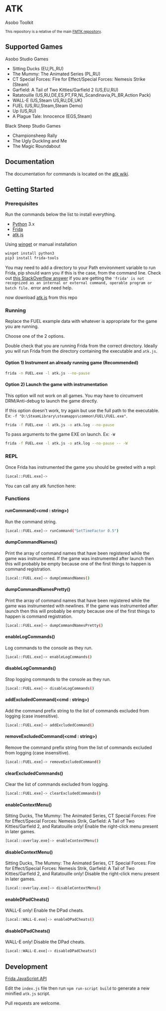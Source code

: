 # ATK

Asobo Toolkit

<sup>This repository is a relative of the main [FMTK repository](https://github.com/widberg/fmtk).</sup>

## Supported Games

Asobo Studio Games

* Sitting Ducks (EU,PL,RU)
* The Mummy: The Animated Series (PL,RU)
* CT Special Forces: Fire for Effect/Special Forces: Nemesis Strike (Steam)
* Garfield: A Tail of Two Kitties/Garfield 2 (US,EU,RU)
* Ratatouille (US,RU,DE,ES,PT,FR,NL,Scandinavia,PL,BR,Action Pack)
* WALL-E (US,Steam US,RU,DE,UK)
* FUEL (US,RU,Steam,Steam Demo)
* Up (US,RU)
* A Plague Tale: Innocence (EGS,Steam)

Black Sheep Studio Games

* Championsheep Rally
* The Ugly Duckling and Me
* The Magic Roundabout

## Documentation

The documentation for commands is located on the [atk wiki](https://github.com/widberg/atk/wiki).

## Getting Started

### Prerequisites

Run the commands below the list to install everything.

* [Python](https://www.python.org/) 3.x
* [Frida](https://github.com/frida/frida)
* [atk.js](https://raw.githubusercontent.com/widberg/atk/master/atk.js)

Using [winget](https://github.com/microsoft/winget-cli) or manual installation

```sh
winget install python3
pip3 install frida-tools
```

You may need to add a directory to your Path environment variable to run Frida, pip should warn you if this is the case, from the command line. Check out [this StackOverflow answer](https://stackoverflow.com/a/36160069/3997768) if you are getting the `'frida' is not recognized as an internal or external command, operable program or batch file.` error and need help.

now download [atk.js](https://raw.githubusercontent.com/widberg/atk/master/atk.js) from this repo

### Running

Replace the FUEL example data with whatever is appropriate for the game you are running.

Choose one of the 2 options.

Double check that you are running Frida from the correct directory. Ideally you will run Frida from the directory containing the executable and `atk.js`.

#### Option 1) Instrument an already running game (Recommended)

```sh
frida -n FUEL.exe -l atk.js --no-pause
```

#### Option 2) Launch the game with instrumentation

This option will not work on all games. You may have to circumvent DRM/Anti-debug to launch the game directly.

If this option doesn't work, try again but use the full path to the executable. Ex: `-f "D:\SteamLibrary\steamapps\common\FUEL\FUEL.exe"`.

```sh
frida -f FUEL.exe -l atk.js -o atk.log --no-pause
```

To pass arguments to the game EXE on launch. Ex: `-W`

```sh
frida -f FUEL.exe -l atk.js -o atk.log --no-pause -- -W
```

### REPL

Once Frida has instrumented the game you should be greeted with a repl:

```sh
[Local::FUEL.exe]->
```

You can call any atk function here:

### Functions

#### runCommand(\<cmd : string\>)

Run the command string.

```sh
[Local::FUEL.exe]-> runCommand("SetTimeFactor 0.5")
```

#### dumpCommandNames()

Print the array of command names that have been registered while the game was instrumented. If the game was instrumented after launch then this will probably be empty because one of the first things to happen is command registration.

```sh
[Local::FUEL.exe]-> dumpCommandNames()
```

#### dumpCommandNamesPretty()

Print the array of command names that have been registered while the game was instrumented with newlines. If the game was instrumented after launch then this will probably be empty because one of the first things to happen is command registration.

```sh
[Local::FUEL.exe]-> dumpCommandNamesPretty()
```


#### enableLogCommands()

Log commands to the console as they run.

```sh
[Local::FUEL.exe]-> enableLogCommands()
```

#### disableLogCommands()

Stop logging commands to the console as they run.

```sh
[Local::FUEL.exe]-> disableLogCommands()
```

#### addExcludedCommand(\<cmd : string\>)

Add the command prefix string to the list of commands excluded from logging (case insensitive).

```sh
[Local::FUEL.exe]-> addExcludedCommand()
```

#### removeExcludedCommand(\<cmd : string\>)

Remove the command prefix string from the list of commands excluded from logging (case insensitive).

```sh
[Local::FUEL.exe]-> removeExcludedCommand()
```

#### clearExcludedCommands()

Clear the list of commands excluded from logging.

```sh
[Local::FUEL.exe]-> clearExcludedCommands()
```

#### enableContextMenu()

Sitting Ducks, The Mummy: The Animated Series, CT Special Forces: Fire for Effect/Special Forces: Nemesis Strik, Garfield: A Tail of Two Kitties/Garfield 2, and Ratatouille only! Enable the right-click menu present in later games.

```sh
[Local::overlay.exe]-> enableContextMenu()
```

#### disableContextMenu()

Sitting Ducks, The Mummy: The Animated Series, CT Special Forces: Fire for Effect/Special Forces: Nemesis Strik, Garfield: A Tail of Two Kitties/Garfield 2, and Ratatouille only! Disable the right-click menu present in later games.

```sh
[Local::overlay.exe]-> disableContextMenu()
```

#### enableDPadCheats()

WALL-E only! Enable the DPad cheats.

```sh
[Local::WALL-E.exe]-> enableDPadCheats()
```

#### disableDPadCheats()

WALL-E only! Disable the DPad cheats.

```sh
[Local::WALL-E.exe]-> disableDPadCheats()
```

## Development

[Frida JavaScript API](https://frida.re/docs/javascript-api/)

Edit the `index.js` file then run `npm run-script build` to generate a new minified `atk.js` script.

Pull requests are welcome.

